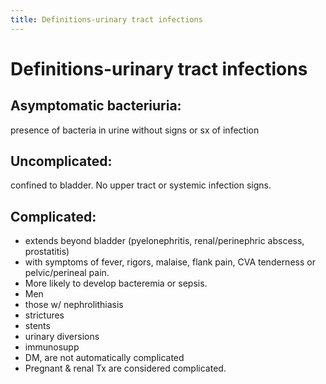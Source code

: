```yaml
---
title: Definitions-urinary tract infections
---
```

# Definitions-urinary tract infections

## Asymptomatic bacteriuria:
presence of bacteria in urine without signs or sx of infection
## Uncomplicated:
confined to bladder. No upper tract or systemic infection signs.
## Complicated:
* extends beyond bladder (pyelonephritis, renal/perinephric abscess, prostatitis)
* with symptoms of fever, rigors, malaise, flank pain, CVA tenderness or pelvic/perineal pain.
* More likely to develop bacteremia or sepsis.
* Men
* those w/ nephrolithiasis
* strictures
* stents
* urinary diversions
* immunosupp
* DM, are not automatically complicated
* Pregnant & renal Tx are considered complicated.
